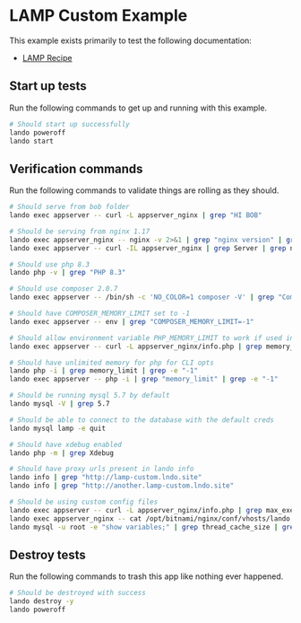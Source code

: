 # LAMP Custom Example

This example exists primarily to test the following documentation:

* [LAMP Recipe](https://docs.lando.dev/lamp/config.html)

## Start up tests

Run the following commands to get up and running with this example.

```bash
# Should start up successfully
lando poweroff
lando start
```

## Verification commands

Run the following commands to validate things are rolling as they should.

```bash
# Should serve from bob folder
lando exec appserver -- curl -L appserver_nginx | grep "HI BOB"

# Should be serving from nginx 1.17
lando exec appserver_nginx -- nginx -v 2>&1 | grep "nginx version" | grep "nginx/1.17"
lando exec appserver -- curl -IL appserver_nginx | grep Server | grep nginx

# Should use php 8.3
lando php -v | grep "PHP 8.3"

# Should use composer 2.0.7
lando exec appserver -- /bin/sh -c 'NO_COLOR=1 composer -V' | grep "Composer version 2.0.7"

# Should have COMPOSER_MEMORY_LIMIT set to -1
lando exec appserver -- env | grep "COMPOSER_MEMORY_LIMIT=-1"

# Should allow environment variable PHP_MEMORY_LIMIT to work if used in config file
lando exec appserver -- curl -L appserver_nginx/info.php | grep memory_limit | grep 2G

# Should have unlimited memory for php for CLI opts
lando php -i | grep memory_limit | grep -e "-1"
lando exec appserver -- php -i | grep "memory_limit" | grep -e "-1"

# Should be running mysql 5.7 by default
lando mysql -V | grep 5.7

# Should be able to connect to the database with the default creds
lando mysql lamp -e quit

# Should have xdebug enabled
lando php -m | grep Xdebug

# Should have proxy urls present in lando info
lando info | grep "http://lamp-custom.lndo.site"
lando info | grep "http://another.lamp-custom.lndo.site"

# Should be using custom config files
lando exec appserver -- curl -L appserver_nginx/info.php | grep max_execution_time | grep 92
lando exec appserver_nginx -- cat /opt/bitnami/nginx/conf/vhosts/lando.conf | grep server_name | grep pirog
lando mysql -u root -e "show variables;" | grep thread_cache_size | grep 12
```

## Destroy tests

Run the following commands to trash this app like nothing ever happened.

```bash
# Should be destroyed with success
lando destroy -y
lando poweroff
```
